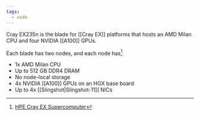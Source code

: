 ```yaml
---
tags:
  - node
---
```

Cray EX235n is the blade for [[Cray EX]] platforms that hosts an AMD Milan CPU and four NVIDIA [[A100]] GPUs.

Each blade has two nodes, and each node has[^3]

- 1x AMD Milan CPU
- Up to 512 GB DDR4 DRAM
- No node-local storage
- 4x NVIDIA [[A100]] GPUs on an HGX base board
- Up to 4x [[Slingshot|Slingshot-11]] NICs

[^3]: [HPE Cray EX Supercomputer](https://support.hpe.com/hpesc/public/docDisplay?docId=a00109703en_us#N10046)